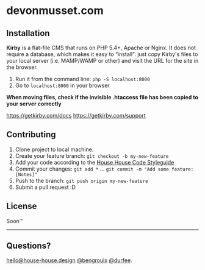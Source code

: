 # devonmusset.com

## Installation
**Kirby** is a flat-file CMS that runs on PHP 5.4+, Apache or Nginx. It does not
require a database, which makes it easy to “install”: just copy Kirby's files to
your local server (i.e. MAMP/WAMP or other) and visit the URL for the site in
the browser.

1. Run it from the command line: `php -S localhost:8000`
2. Go to `localhost:8000` in your browser

**When moving files, check if the invisible .htaccess file has been copied to
your server correctly**

<https://getkirby.com/docs>
<https://getkirby.com/support>


## Contributing
1. Clone project to local machine.
2. Create your feature branch: `git checkout -b my-new-feature`
3. Add your code according to the [House House Code Styleguide](https://github.com/househouse/code-styleguide)
3. Commit your changes: `git add *` … `git commit -m "Add some feature: [Notes]"`
4. Push to the branch: `git push origin my-new-feature`
5. Submit a pull request :D

## License
Soon™

***

## Questions?

[hello@house-house.design](mailto:hello@house-house.design)
[@bengroulx](https://github.com/bengroulx)
[@durfee](https://github.com/durfee).
